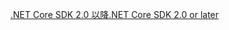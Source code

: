 [<span data-ttu-id="3f26c-101">.NET Core SDK 2.0 以降</span><span class="sxs-lookup"><span data-stu-id="3f26c-101">.NET Core SDK 2.0 or later</span></span>](https://dotnet.microsoft.com/download)
